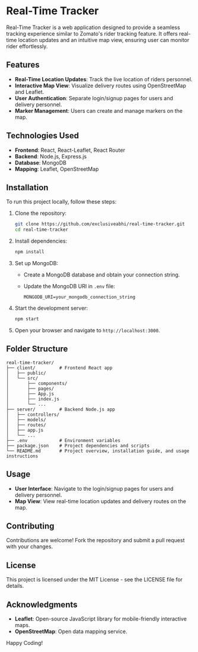 # Real-Time Tracker

Real-Time Tracker is a web application designed to provide a seamless tracking experience similar to Zomato's rider tracking feature. It offers real-time location updates and an intuitive map view, ensuring user can monitor rider effortlessly.

## Features

- **Real-Time Location Updates**: Track the live location of riders personnel.
- **Interactive Map View**: Visualize delivery routes using OpenStreetMap and Leaflet.
- **User Authentication**: Separate login/signup pages for users and delivery personnel.
- **Marker Management**: Users can create and manage markers on the map.

## Technologies Used

- **Frontend**: React, React-Leaflet, React Router
- **Backend**: Node.js, Express.js
- **Database**: MongoDB
- **Mapping**: Leaflet, OpenStreetMap

## Installation

To run this project locally, follow these steps:

1. Clone the repository:

   ```bash
   git clone https://github.com/exclusiveabhi/real-time-tracker.git
   cd real-time-tracker
   ```

2. Install dependencies:

   ```bash
   npm install
   ```

3. Set up MongoDB:
   
   - Create a MongoDB database and obtain your connection string.
   - Update the MongoDB URI in `.env` file:

     ```env
     MONGODB_URI=your_mongodb_connection_string
     ```

4. Start the development server:

   ```bash
   npm start
   ```

5. Open your browser and navigate to `http://localhost:3000`.

## Folder Structure

```
real-time-tracker/
├── client/         # Frontend React app
│   ├── public/
│   └── src/
│       ├── components/
│       ├── pages/
│       ├── App.js
│       ├── index.js
│       └── ...
├── server/         # Backend Node.js app
│   ├── controllers/
│   ├── models/
│   ├── routes/
│   ├── app.js
│   └── ...
├── .env            # Environment variables
├── package.json    # Project dependencies and scripts
└── README.md       # Project overview, installation guide, and usage instructions
```

## Usage

- **User Interface**: Navigate to the login/signup pages for users and delivery personnel.
- **Map View**: View real-time location updates and delivery routes on the map.

## Contributing

Contributions are welcome! Fork the repository and submit a pull request with your changes.

## License

This project is licensed under the MIT License - see the LICENSE file for details.

## Acknowledgments

- **Leaflet**: Open-source JavaScript library for mobile-friendly interactive maps.
- **OpenStreetMap**: Open data mapping service.

Happy Coding!
